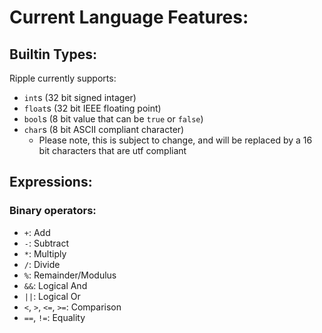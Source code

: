 # Current Language Features:
## Builtin Types:
Ripple currently supports:
- `int`s (32 bit signed intager)
- `float`s (32 bit IEEE floating point)
- `bool`s (8 bit value that can be `true` or `false`)
- `char`s (8 bit ASCII compliant character)
  - Please note, this is subject to change, and will be replaced by a 16 bit characters that are utf compliant

## Expressions:
### Binary operators:
- `+`: Add
- `-`: Subtract 
- `*`: Multiply
- `/`: Divide
- `%`: Remainder/Modulus
- `&&`: Logical And
- `||`: Logical Or
- `<`, `>`, `<=`, `>=`: Comparison 
- `==`, `!=`: Equality
